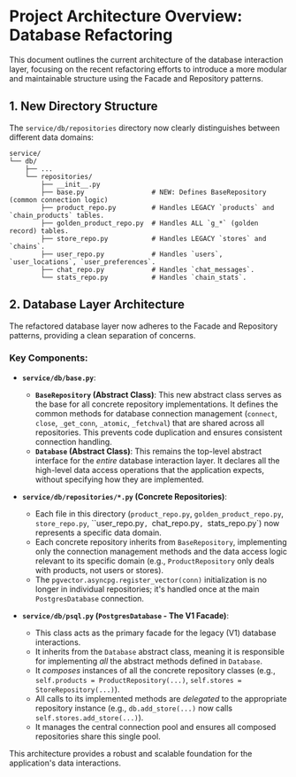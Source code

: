 # Project Architecture Overview: Database Refactoring

This document outlines the current architecture of the database interaction layer, focusing on the recent refactoring efforts to introduce a more modular and maintainable structure using the Facade and Repository patterns.

## 1. New Directory Structure

The `service/db/repositories` directory now clearly distinguishes between different data domains:

```
service/
└── db/
    ├── ...
    └── repositories/
        ├── __init__.py
        ├── base.py                 # NEW: Defines BaseRepository (common connection logic)
        ├── product_repo.py         # Handles LEGACY `products` and `chain_products` tables.
        ├── golden_product_repo.py  # Handles ALL `g_*` (golden record) tables.
        ├── store_repo.py           # Handles LEGACY `stores` and `chains`.
        ├── user_repo.py            # Handles `users`, `user_locations`, `user_preferences`.
        ├── chat_repo.py            # Handles `chat_messages`.
        └── stats_repo.py           # Handles `chain_stats`.
```

## 2. Database Layer Architecture

The refactored database layer now adheres to the Facade and Repository patterns, providing a clean separation of concerns.

### Key Components:

*   **`service/db/base.py`**:
    *   **`BaseRepository` (Abstract Class)**: This new abstract class serves as the base for all concrete repository implementations. It defines the common methods for database connection management (`connect`, `close`, `_get_conn`, `_atomic`, `_fetchval`) that are shared across all repositories. This prevents code duplication and ensures consistent connection handling.
    *   **`Database` (Abstract Class)**: This remains the top-level abstract interface for the *entire* database interaction layer. It declares all the high-level data access operations that the application expects, without specifying how they are implemented.

*   **`service/db/repositories/*.py` (Concrete Repositories)**:
    *   Each file in this directory (`product_repo.py`, `golden_product_repo.py`, `store_repo.py`, ``user_repo.py`, `chat_repo.py`, `stats_repo.py`) now represents a specific data domain.
    *   Each concrete repository inherits from `BaseRepository`, implementing only the connection management methods and the data access logic relevant to its specific domain (e.g., `ProductRepository` only deals with products, not users or stores).
    *   The `pgvector.asyncpg.register_vector(conn)` initialization is no longer in individual repositories; it's handled once at the main `PostgresDatabase` connection.

*   **`service/db/psql.py` (`PostgresDatabase` - The V1 Facade)**:
    *   This class acts as the primary facade for the legacy (V1) database interactions.
    *   It inherits from the `Database` abstract class, meaning it is responsible for implementing *all* the abstract methods defined in `Database`.
    *   It *composes* instances of all the concrete repository classes (e.g., `self.products = ProductRepository(...)`, `self.stores = StoreRepository(...)`).
    *   All calls to its implemented methods are *delegated* to the appropriate repository instance (e.g., `db.add_store(...)` now calls `self.stores.add_store(...)`).
    *   It manages the central connection pool and ensures all composed repositories share this single pool.

This architecture provides a robust and scalable foundation for the application's data interactions.
